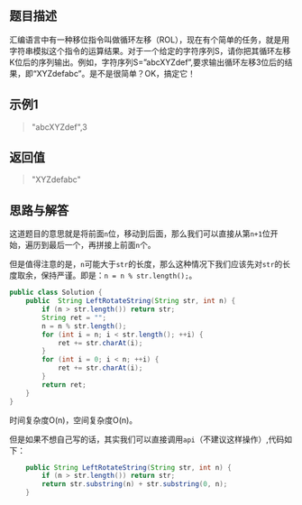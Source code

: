 ## 题目描述

汇编语言中有一种移位指令叫做循环左移（ROL），现在有个简单的任务，就是用字符串模拟这个指令的运算结果。对于一个给定的字符序列S，请你把其循环左移K位后的序列输出。例如，字符序列S=”abcXYZdef”,要求输出循环左移3位后的结果，即“XYZdefabc”。是不是很简单？OK，搞定它！

## 示例1

> "abcXYZdef",3

## 返回值

> "XYZdefabc"

## 思路与解答

这道题目的意思就是将前面`n`位，移动到后面，那么我们可以直接从第`n+1`位开始，遍历到最后一个，再拼接上前面`n`个。

但是值得注意的是，`n`可能大于`str`的长度，那么这种情况下我们应该先对`str`的长度取余，保持严谨。即是：`n = n % str.length();`。

```java
public class Solution {
    public  String LeftRotateString(String str, int n) {
        if (n > str.length()) return str;
        String ret = "";
        n = n % str.length();
        for (int i = n; i < str.length(); ++i) {
            ret += str.charAt(i);
        }
        for (int i = 0; i < n; ++i) {
            ret += str.charAt(i);
        }
        return ret;
    }
}
```
时间复杂度O(n)，空间复杂度O(n)。

但是如果不想自己写的话，其实我们可以直接调用`api`（不建议这样操作）,代码如下：
```java
    public String LeftRotateString(String str, int n) {
        if (n > str.length()) return str;
        return str.substring(n) + str.substring(0, n);
    }
```

